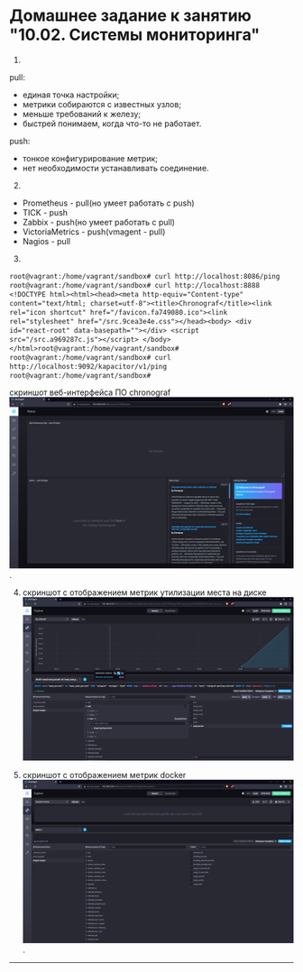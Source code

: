 # Домашнее задание к занятию "10.02. Системы мониторинга"

1.  
pull:  
 - единая точка настройки;  
 - метрики собираются с известных узлов;  
 - меньше требований к железу;  
 - быстрей понимаем, когда что-то не работает.  
  
push:  
 - тонкое конфигурирование метрик;  
 - нет необходимости устанавливать соединение.  
  
2.   
 - Prometheus - pull(но умеет работать с push)  
 - TICK - push  
 - Zabbix - push(но умеет работать с pull)  
 - VictoriaMetrics - push(vmagent - pull)  
 - Nagios - pull  
  
3.  
```
root@vagrant:/home/vagrant/sandbox# curl http://localhost:8086/ping
root@vagrant:/home/vagrant/sandbox# curl http://localhost:8888
<!DOCTYPE html><html><head><meta http-equiv="Content-type" content="text/html; charset=utf-8"><title>Chronograf</title><link rel="icon shortcut" href="/favicon.fa749080.ico"><link rel="stylesheet" href="/src.9cea3e4e.css"></head><body> <div id="react-root" data-basepath=""></div> <script src="/src.a969287c.js"></script> </body></html>root@vagrant:/home/vagrant/sandbox#
root@vagrant:/home/vagrant/sandbox# curl http://localhost:9092/kapacitor/v1/ping
root@vagrant:/home/vagrant/sandbox#
```  

скриншот веб-интерфейса ПО chronograf     
![image скриншот веб-интерфейса ПО chronograf](chronograf.png).   
  
4. скриншот с отображением метрик утилизации места на диске  
![image скриншот с отображением метрик утилизации места на диске](disk_usage.png)  
  
5. скриншот с отображением метрик docker  
![image скриншот с отображением метрик docker](docker-plug.png).  

---
